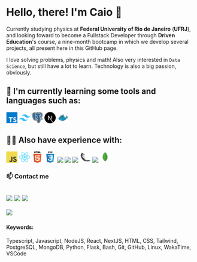 # Hello, there! I'm Caio 👋

  Currently studying physics at **Federal University of Rio de Janeiro** (**UFRJ**), and looking foward to become a Fullstack Developer through **Driven Education**'s course, a nine-month bootcamp in which we develop several projects, all present here in this GitHub page.
  
  I love solving problems, physics and math! Also very interested in `Data Science`, but still have a lot to learn. Technology is also a big passion, obviously.
  
## 🌱 I'm currently learning some tools and languages such as: 
 <code><img height="30" src="https://raw.githubusercontent.com/devicons/devicon/master/icons/typescript/typescript-original.svg"></code>
  <code><img height="30" src="https://raw.githubusercontent.com/devicons/devicon/master/icons/tailwindcss/tailwindcss-plain.svg"></code>
  <code><img height="30" src="https://raw.githubusercontent.com/devicons/devicon/master/icons/postgresql/postgresql-original.svg"></code>
  <code><img height="30" src="https://raw.githubusercontent.com/devicons/devicon/master/icons/nextjs/nextjs-original.svg"></code>
  <code><img height="30" src="https://raw.githubusercontent.com/devicons/devicon/master/icons/docker/docker-original.svg"></code>



## 👨‍💻 Also have experience with:
 <code><img height="30" src="https://raw.githubusercontent.com/github/explore/80688e429a7d4ef2fca1e82350fe8e3517d3494d/topics/javascript/javascript.png"></code>
 <code><img height="30" src="https://raw.githubusercontent.com/devicons/devicon/master/icons/react/react-original.svg"></code>
 <code><img height="30" src="https://raw.githubusercontent.com/github/explore/80688e429a7d4ef2fca1e82350fe8e3517d3494d/topics/html/html.png"></code>
 <code><img height="30" src="https://raw.githubusercontent.com/github/explore/80688e429a7d4ef2fca1e82350fe8e3517d3494d/topics/css/css.png"></code>
 <code><img height="30" src="https://raw.githubusercontent.com/jmnote/z-icons/master/svg/git.svg"></code>
 <code><img height="30" src="https://raw.githubusercontent.com/jmnote/z-icons/master/svg/c.svg"></code>
 <code><img height="30" src="https://raw.githubusercontent.com/jmnote/z-icons/master/svg/python.svg"></code>
 <code><img height="30" src="https://raw.githubusercontent.com/devicons/devicon/master/icons/flask/flask-original.svg"></code>
 <code><img height="30" src="https://raw.githubusercontent.com/jmnote/z-icons/master/svg/bash.svg"></code>
 <code><img height="30" src="https://raw.githubusercontent.com/devicons/devicon/master/icons/mongodb/mongodb-original.svg"></code>

### 📫 Contact me

<a href="mailto:cencarnacaoq@gmail.com"><img src="https://img.shields.io/badge/GMAIL-cencarnacaoq%40gmail.com-%23D14836?style=for-the-badge&logo=gmail"></a>
<a href="https://www.linkedin.com/in/cencarnacaoq/"><img src="https://img.shields.io/badge/LinkedIn-0077B5?style=for-the-badge&logo=linkedin&logoColor=white"></a>
<a href="https://wakatime.com/@encarnacao"><img src="https://img.shields.io/badge/WakaTime-000000?style=for-the-badge&logo=WakaTime&logoColor=white"></a>
---

<img height="180" src="https://github-readme-stats.vercel.app/api?username=encarnacao&show_icons=true&theme=dracula">


#### Keywords:
Typescript, Javascript, NodeJS, React, NextJS, HTML, CSS, Tailwind, PostgreSQL, MongoDB, Python, Flask, Bash, Git, GitHub, Linux, WakaTime, VSCode

<!---
encarnacao/encarnacao is a ✨ special ✨ repository because its `README.md` (this file) appears on your GitHub profile.
You can click the Preview link to take a look at your changes.
--->
